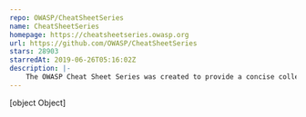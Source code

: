 ```yaml
---
repo: OWASP/CheatSheetSeries
name: CheatSheetSeries
homepage: https://cheatsheetseries.owasp.org
url: https://github.com/OWASP/CheatSheetSeries
stars: 28903
starredAt: 2019-06-26T05:16:02Z
description: |-
    The OWASP Cheat Sheet Series was created to provide a concise collection of high value information on specific application security topics.
---
```


[object Object]
